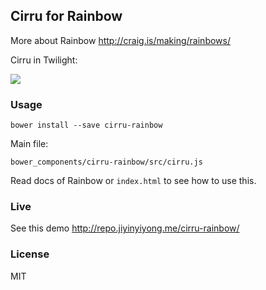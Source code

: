 
Cirru for Rainbow
------

More about Rainbow http://craig.is/making/rainbows/

Cirru in Twilight:

![](http://ww4.sinaimg.cn/large/62752320gw1eb5unv72blj20cq0hdjsd.jpg)

### Usage

```
bower install --save cirru-rainbow
```

Main file:

```
bower_components/cirru-rainbow/src/cirru.js
```

Read docs of Rainbow or `index.html` to see how to use this.

### Live

See this demo http://repo.jiyinyiyong.me/cirru-rainbow/

### License

MIT